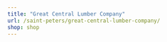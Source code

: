 ```yaml
---
title: "Great Central Lumber Company"
url: /saint-peters/great-central-lumber-company/
shop: shop
---
```

